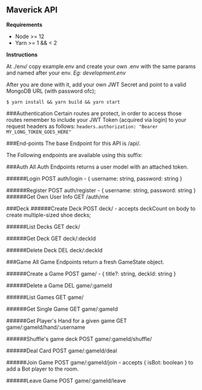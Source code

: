 ## Maverick API

**Requirements**
- Node >= 12
- Yarn >= 1 && < 2


**Instructions**

At ./env/ copy example.env and create your own .env with the same params and named after your env.
_Eg: development.env_

After you are done with it, add your own JWT Secret and point to a valid MongoDB URL (with password ofc);

````
$ yarn install && yarn build && yarn start
````

###Authentication
Certain routes are protect, in order to access those routes remember to include your JWT Token (acquired via login) to your request headers as follows:
`headers.authorization: "Bearer MY_LONG_TOKEN_GOES_HERE"`

###End-points
The base Endpoint for this API is /api/.

The Following endpoints are available using this suffix:

###Auth
All Auth Endpoints returns a user model with an attached token.

######Login
POST auth/login - { username: string, password: string }

######Register
POST auth/register - { username: string, password: string }
######Get Own User Info
GET /auth/me

###Deck
######Create Deck
POST deck/ - accepts deckCount on body to create multiple-sized shoe decks;

######List Decks
GET deck/

######Get Deck
GET deck/:deckId

######Delete Deck
DEL deck/:deckId

###Game
All Game Endpoints return a fresh GameState object.

######Create a Game
POST game/ - { title?: string, deckId: string }

######Delete a Game
DEL game/:gameId 

######List Games
GET game/

######Get Single Game
GET game/:gameId

######Get Player's Hand for a given game
GET game/:gameId/hand/:username

######Shuffle's game deck
POST game/:gameId/shuffle/

######Deal Card
POST game/:gameId/deal

######Join Game
POST game/:gameId/join - accepts { isBot: boolean } to add a Bot player to the room.

######Leave Game
POST game/:gameId/leave


